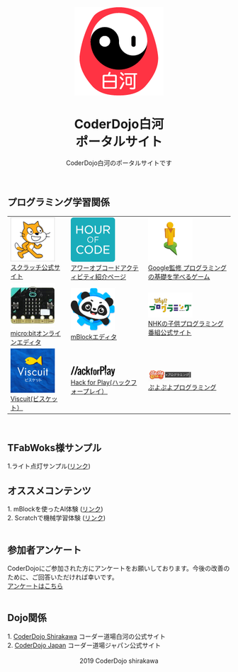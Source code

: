 <html>
<head>
<title>CoderDojo-Shirakawa Portal site</title>
<link rel="stylesheet" type="text/css" href="style.css">
</head>

<div style="text-align: center;">
<img src="dojoicon.png">
</div>

<center><h1>CoderDojo白河<br>ポータルサイト</h1>
CoderDojo白河のポータルサイトです<br></center>
<br>
<br>
<h2>プログラミング学習関係</h2>
<table text-align="center">
<tr>
<td><a href="https://scratch.mit.edu/"><img src="scratch.png" width="100"><br>スクラッチ公式サイト</a></td>
<td><a href="https://hourofcode.com/jp/learn"><img src="hourofcode.png" width="100"><br>アワーオブコードアクティビティ紹介ページ</a></td>
<td><a href="https://blockly-games.appspot.com/"><img src="blockly.png" width="100"><br>Google監修 プログラミングの基礎を学べるゲーム</a></td>
</tr>
<tr>
<td><a href="https://makecode.microbit.org/#"><img src="microbit.jpg" width="100"><br>micro:bitオンラインエディタ</a></td>
<td><a href="https://www.mblock.cc/ja-jp/"><img src="mblock.png" width="100"><br>mBlockエディタ</a></td>
<td><a href="https://www.nhk.or.jp/sougou/programming/origin/scratch/playworld.html"><img src="why.png" width="100"><br>NHKの子供プログラミング番組公式サイト</a></td>
</tr>
<tr>
<td><a href="https://develop.viscuit.com/env/publicarea.html"><img src="viscuit.jpg" width="100"><br>Viscuit(ビスケット）</a></td>
<td><a href="https://www.hackforplay.xyz"><img src="hack.png" width="100"><br>Hack for Play(ハックフォープレイ）</a></td>
<td><a href="https://edu.monaca.io/puyo"><img src="puyo.png" width="100"><br>ぷよぷよプログラミング</a></td>
</tr>
</table>
<br>
<h2>TFabWoks様サンプル</h2>
1.ライト点灯サンプル(<a href="https://makecode.microbit.org/52507-28134-59522-51720">リンク</a>)
<h2>オススメコンテンツ</h2>
1. mBlockを使ったAI体験 (<a href="https://forest.watch.impress.co.jp/docs/serial/progedu/1225470.html">リンク</a>)<br>
2. Scratchで機械学習体験 (<a href="https://forest.watch.impress.co.jp/docs/serial/progedu/1230831.html">リンク</a>)<br>
<br>
<h2>参加者アンケート</h2>
CoderDojoにご参加された方にアンケートをお願いしております。今後の改善のために、ご回答いただければ幸いです。<br>
<a href ="https://forms.gle/cTmvZKJYbdH96TvC9">アンケートはこちら</a><br>
<br>
<h2>Dojo関係</h2>
1. <a href ="https://coderdojo-shirakawa.work">CoderDojo Shirakawa</a> コーダー道場白河の公式サイト<br>
2. <a href ="https://coderdojo.jp">CoderDojo Japan</a> コーダー道場ジャパン公式サイト<br>
<br>
<div style="text-align: center;">
2019 CoderDojo shirakawa
</div>
</html>